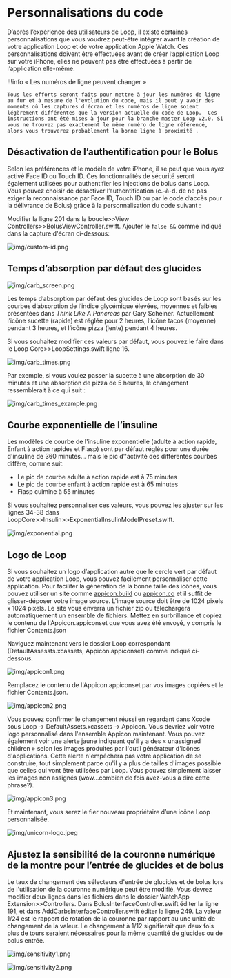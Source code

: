 # Personnalisations du code

D’après l’expérience des utilisateurs de Loop, il existe certaines personnalisations que vous voudrez peut-être intégrer avant la création de votre application Loop et de votre application Apple Watch.  Ces personnalisations doivent être effectuées avant de créer l’application Loop sur votre iPhone, elles ne peuvent pas être effectuées à partir de l’application elle-même.

!!!info « Les numéros de ligne peuvent changer »

    Tous les efforts seront faits pour mettre à jour les numéros de ligne au fur et à mesure de l'evolution du code, mais il peut y avoir des moments où les captures d'écran et les numéros de ligne soient légèrement différentes que la version actuelle du code de Loop.  Ces instructions ont été mises à jour pour la branche master Loop v2.0. Si vous ne trouvez pas exactement le même numéro de ligne référencé, alors vous trouverez probablement la bonne ligne à proximité .

## Désactivation de l’authentification pour le Bolus

Selon les préférences et le modèle de votre iPhone, il se peut que vous ayez activé Face ID ou Touch ID.  Ces fonctionnalités de sécurité seront également utilisées pour authentifier les injections de bolus dans Loop.  Vous pouvez choisir de désactiver l’authentification (c.-à-d. de ne pas exiger la reconnaissance par Face ID, Touch ID ou par le code d’accès pour la délivrance de Bolus) grâce à la personnalisation du code suivant :

 Modifier la ligne 201 dans la boucle>>View Controllers>>BolusViewController.swift.  Ajouter le `false &&` comme indiqué dans la capture d'écran ci-dessous:

![img/custom-id.png](img/custom-id.png)

## Temps d’absorption par défaut des glucides

![img/carb_screen.png](img/carb_screen.png)

Les temps d’absorption par défaut des glucides de Loop sont basés sur les courbes d’absorption de l’indice glycémique élevées, moyennes et faibles présentées dans <i>Think Like A Pancreas</i> par Gary Scheiner.  Actuellement l’icône sucette (rapide) est réglée pour 2 heures, l’icône tacos (moyenne) pendant 3 heures, et l’icône pizza (lente) pendant 4 heures.

Si vous souhaitez modifier ces valeurs par défaut, vous pouvez le faire dans le Loop Core>>LoopSettings.swift ligne 16.

![img/carb_times.png](img/carb_times.png)

Par exemple, si vous voulez passer la sucette à une absorption de 30 minutes et une absorption de pizza de 5 heures, le changement ressemblerait à ce qui suit :

![img/carb_times_example.png](img/carb_times_example.png)

## Courbe exponentielle de l’insuline

Les modèles de courbe de l'insuline exponentielle (adulte à action rapide, Enfant à action rapides et Fiasp) sont par défaut réglés pour une durée d'insuline de 360 minutes... mais le pic d''activité des différentes courbes diffère, comme suit:

* Le pic de courbe adulte à action rapide est à 75 minutes
* Le pic de courbe enfant à action rapide est à 65 minutes
* Fiasp culmine à 55 minutes

Si vous souhaitez personnaliser ces valeurs, vous pouvez les ajuster sur les lignes 34-38 dans LoopCore>>Insulin>>ExponentialInsulinModelPreset.swift.

![img/exponential.png](img/exponential.png)

## Logo de Loop

Si vous souhaitez un logo d’application autre que le cercle vert par défaut de votre application Loop, vous pouvez facilement personnaliser cette application.  Pour faciliter la génération de la bonne taille des icônes, vous pouvez utiliser un site comme [appicon.build](http://www.appicon.build/) ou [appicon.co](https://appicon.co/) et il suffit de glisser-déposer votre image source. L'image source doit être de 1024 pixels x 1024 pixels.  Le site vous enverra un fichier zip ou téléchargera automatiquement un ensemble de fichiers.  Mettez en surbrillance et copiez le contenu de l'Appicon.appiconset que vous avez été envoyé, y compris le fichier Contents.json

Naviguez maintenant vers le dossier Loop correspondant (DefaultAssessts.xcassets, Appicon.appiconset) comme indiqué ci-dessous.

![img/appicon1.png](img/appicon1.png)

Remplacez le contenu de l'Appicon.appiconset par vos images copiées et le fichier Contents.json.

![img/appicon2.png](img/appicon2.png)

Vous pouvez confirmer le changement réussi en regardant dans Xcode sous Loop -> DefaultAssets.xcassets -> Appicon.  Vous devriez voir votre logo personnalisé dans l'ensemble Appicon maintenant.  Vous pouvez également voir une alerte jaune indiquant qu'il y a des « unassigned children » selon les images produites par l'outil générateur d'icônes d'applications. Cette alerte n'empêchera pas votre application de se construire, tout simplement parce qu'il y a plus de tailles d'images possible que celles qui vont être utilisées par Loop.  Vous pouvez simplement laisser les images non assignés (wow...combien de fois avez-vous à dire cette phrase?).

![img/appicon3.png](img/appicon3.png)

Et maintenant, vous serez le fier nouveau propriétaire d’une icône Loop personnalisée.

![img/unicorn-logo.jpeg](../img/unicorn-logo.jpeg)

## Ajustez la sensibilité de la couronne numérique de la montre pour l’entrée de glucides et de bolus

Le taux de changement des sélecteurs d'entrée de glucides et de bolus lors de l'utilisation de la couronne numérique peut être modifié. Vous devrez modifier deux lignes dans les fichiers dans le dossier WatchApp Extension>>Controllers.  Dans BolusInterfaceController.swift éditer la ligne 191, et dans AddCarbsInterfaceController.swift éditer la ligne 249. La valeur 1/24 est le rapport de rotation de la couronne par rapport au une unité de changement de la valeur. Le changement à 1/12 signifierait que deux fois plus de tours seraient nécessaires pour la même quantité de glucides ou de bolus entrée.

![img/sensitivity1.png](img/sensitivity1.png)

![img/sensitivity2.png](img/sensitivity2.png)
